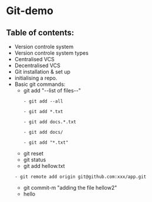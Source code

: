 # Git-demo
## Table of contents:
 - Version controle system
 - Version controle system types
 - Centralised VCS
 - Decentralised VCS
 - Git installation & set up
 - initialising a repo.
 - Basic git commands:
    - git add "--list of files--"
       ```
       - git add --all
       ```
       ```
       - git add *.txt
       ```
       ```
       - git add docs.*.txt
       ```
       ```
       - git add docs/
       ```
       ```
       - git add "*.txt" 
       ```
    - git reset
    - git status
    - git add hellow.txt
    ```
    - git remote add origin git@github.com:xxx/app.git
    ```
    - git commit-m "adding the file hellow2"
    - hello


